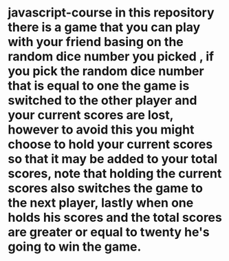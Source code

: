# javascript-course in this repository there is a game that you can play with your friend basing on the random dice number you picked , if you pick the random dice number that is equal to one the game is switched to the other player and your current scores are lost, however to avoid this you might choose to hold your current scores so that it may be added to your total scores, note that holding the current scores also switches the game to the next player, lastly when one holds his scores and the total scores are greater or equal to twenty he's going to win the game.
